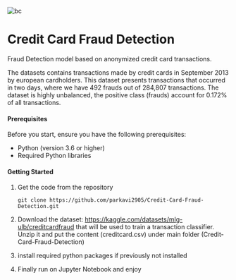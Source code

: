 ![bc](https://github.com/parkavi2905/Credit-Card-Fraud-Detection/assets/133233046/54c12dc2-7e1e-4942-a657-2fe19154d5e7)

# Credit Card Fraud Detection

Fraud Detection model based on anonymized credit card transactions.

The datasets contains transactions made by credit cards in September 2013 by european cardholders. This dataset presents transactions that occurred in two days, where we have 492 frauds out of 284,807 transactions. The dataset is highly unbalanced, the positive class (frauds) account for 0.172% of all transactions. 

#### Prerequisites

Before you start, ensure you have the following prerequisites:

- Python (version 3.6 or higher)
- Required Python libraries 

#### Getting Started

1. Get the code from the repository

   ```
   git clone https://github.com/parkavi2905/Credit-Card-Fraud-Detection.git 
   ```
2. Download the dataset: https://kaggle.com/datasets/mlg-ulb/creditcardfraud that will be used to train a transaction classifier. Unzip it and put the content (creditcard.csv) under main folder (Credit-Card-Fraud-Detection)

3. install required python packages if previously not installed

4. Finally run on Jupyter Notebook and enjoy
